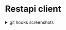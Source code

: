 # Restapi client
<details><summary>git hooks screenshots</summary>

![git hooks 1](./screenshots/client_git_hook_1.png)

![git hooks 2](./screenshots/client_git_hook_2.png)

![git hooks 3](./screenshots/git_serv_hook.png)
 
</details>
